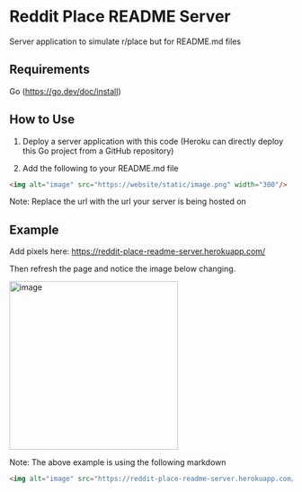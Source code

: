 # Reddit Place README Server

Server application to simulate r/place but for README.md files

## Requirements
Go (https://go.dev/doc/install)

## How to Use

1. Deploy a server application with this code (Heroku can directly deploy this Go project from a GitHub repository)

2. Add the following to your README.md file

```markdown
<img alt="image" src="https://website/static/image.png" width="300"/>
```

Note: Replace the url with the url your server is being hosted on

## Example

Add pixels here: https://reddit-place-readme-server.herokuapp.com/

Then refresh the page and notice the image below changing.

<img alt="image" src="https://reddit-place-readme-server.herokuapp.com/static/image.png" width="300"/> 

Note: The above example is using the following markdown
```markdown
<img alt="image" src="https://reddit-place-readme-server.herokuapp.com/static/image.png" width="300"/> 
```